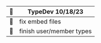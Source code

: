 [assets]: <> ( 
  🟢
  🔴
)


| 🔴 | TypeDev 10/18/23 |
| - | - |
| 🔴 | fix embed files |
| 🔴 | finish user/member types |

